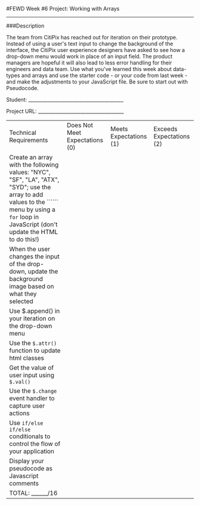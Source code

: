 #FEWD Week #6 Project: Working with Arrays

---


###Description


The team from CitiPix has reached out for iteration on their prototype.  Instead of using a user's text input to change the background of the interface, the CitiPix user experience designers have asked to see how a drop-down menu would work in place of an input field.  The product managers are hopeful it will also lead to less error handling for their engineers and data team.  Use what you've learned this week about data-types and arrays and use the starter code - or your code from last week - and make the adjustments to your JavaScript file. Be sure to start out with Pseudocode. 

Student: ________________________________________

Project URL: ____________________________________

|                                                                                                                                                                                                        |                                |                        |                          |
|--------------------------------------------------------------------------------------------------------------------------------------------------------------------------------------------------------|--------------------------------|------------------------|--------------------------|
| Technical Requirements                                                                                                                                                                                 | Does Not Meet Expectations (0) | Meets Expectations (1) | Exceeds Expectations (2) |
| Create an array with the following values: "NYC", "SF", "LA", "ATX", "SYD"; use the array to add values to the `````` menu by using a ```for``` loop in JavaScript (don't update the HTML to do this!) |                                |                        |                          |
| When the user changes the input of the drop-down, update the background image based on what they selected                                                                                              |                                |                        |                          |
| Use $.append() in your iteration on the drop-down menu                                                                                                                                                 |                                |                        |                          |
| Use the ```$.attr()``` function to update html classes                                                                                                                                                 |                                |                        |                          |
| Get the value of user input using ```$.val()```                                                                                                                                                        |                                |                        |                          |
| Use the ```$.change``` event handler to capture user actions                                                                                                                                           |                                |                        |                          |
| Use ```if/else if/else ``` conditionals to control the flow of your application                                                                                                                        |                                |                        |                          |
| Display your pseudocode as Javascript comments                                                                                                                                                         |                                |                        |                          |
| TOTAL: ______/16                                                                                                                                                                                       |                                |                        |                          |